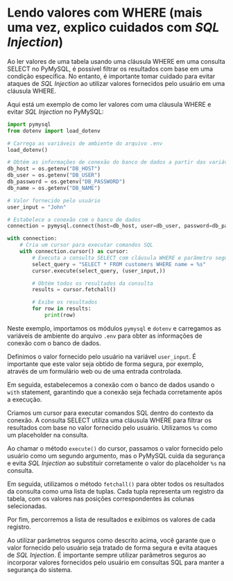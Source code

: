# Lendo valores com WHERE (mais uma vez, explico cuidados com _SQL Injection_)

Ao ler valores de uma tabela usando uma cláusula WHERE em uma consulta SELECT no PyMySQL, é possível filtrar os resultados com base em uma condição específica. No entanto, é importante tomar cuidado para evitar ataques de _SQL Injection_ ao utilizar valores fornecidos pelo usuário em uma cláusula WHERE.

Aqui está um exemplo de como ler valores com uma cláusula WHERE e evitar _SQL Injection_ no PyMySQL:

```python
import pymysql
from dotenv import load_dotenv

# Carrega as variáveis de ambiente do arquivo .env
load_dotenv()

# Obtém as informações de conexão do banco de dados a partir das variáveis de ambiente
db_host = os.getenv("DB_HOST")
db_user = os.getenv("DB_USER")
db_password = os.getenv("DB_PASSWORD")
db_name = os.getenv("DB_NAME")

# Valor fornecido pelo usuário
user_input = "John"

# Estabelece a conexão com o banco de dados
connection = pymysql.connect(host=db_host, user=db_user, password=db_password, database=db_name)

with connection:
    # Cria um cursor para executar comandos SQL
    with connection.cursor() as cursor:
        # Executa a consulta SELECT com cláusula WHERE e parâmetro seguro
        select_query = "SELECT * FROM customers WHERE name = %s"
        cursor.execute(select_query, (user_input,))

        # Obtém todos os resultados da consulta
        results = cursor.fetchall()

        # Exibe os resultados
        for row in results:
            print(row)
```

Neste exemplo, importamos os módulos `pymysql` e `dotenv` e carregamos as variáveis de ambiente do arquivo `.env` para obter as informações de conexão com o banco de dados.

Definimos o valor fornecido pelo usuário na variável `user_input`. É importante que este valor seja obtido de forma segura, por exemplo, através de um formulário web ou de uma entrada controlada.

Em seguida, estabelecemos a conexão com o banco de dados usando o `with` statement, garantindo que a conexão seja fechada corretamente após a execução.

Criamos um cursor para executar comandos SQL dentro do contexto da conexão. A consulta SELECT utiliza uma cláusula WHERE para filtrar os resultados com base no valor fornecido pelo usuário. Utilizamos `%s` como um placeholder na consulta.

Ao chamar o método `execute()` do cursor, passamos o valor fornecido pelo usuário como um segundo argumento, mas o PyMySQL cuida da segurança e evita _SQL Injection_ ao substituir corretamente o valor do placeholder `%s` na consulta.

Em seguida, utilizamos o método `fetchall()` para obter todos os resultados da consulta como uma lista de tuplas. Cada tupla representa um registro da tabela, com os valores nas posições correspondentes às colunas selecionadas.

Por fim, percorremos a lista de resultados e exibimos os valores de cada registro.

Ao utilizar parâmetros seguros como descrito acima, você garante que o valor fornecido pelo usuário seja tratado de forma segura e evita ataques de _SQL Injection_. É importante sempre utilizar parâmetros seguros ao incorporar valores fornecidos pelo usuário em consultas SQL para manter a segurança do sistema.
